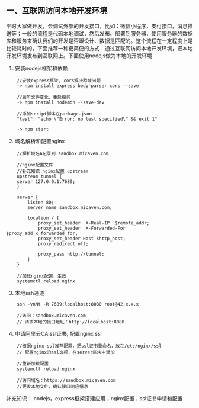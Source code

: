 ## 一、互联网访问本地开发环境

平时大家做开发，会调试外部的开发接口，比如：微信小程序，支付接口，消息推送等；一般的流程是代码本地调试，然后发布、部署到服务器，使用服务器的数据库和服务来确认我们的开发是否跟设计、数据是匹配的。这个流程在一定程度上是比较耗时的，下面推荐一种更简便的方式：通过互联网访问本地开发环境，把本地开发环境发布到互联网上。下面使用nodejs做为本地的开发环境

1. 安装nodejs框架和依赖

```
    //安装express框架, cors解决跨域问题
    -> npm install express body-parser cors --save
```
```
    //监听文件变化，重启服务
    -> npm install nodemon --save-dev
```
```
    //添加script脚本在package.json
    "test": "echo \"Error: no test specified\" && exit 1"
```
```
    -> npm start
```

2. 域名解析和配置nginx

```
    //解析域名A记录到 sandbox.micaven.com
```
```
    //nginx配置文件
    //补充知识 nginx配置 upstream
    upstream tunnel {
    server 127.0.0.1:7689;
    }

    server {
        listen 80;
        server_name sandbox.micaven.com;

        location / {
            proxy_set_header  X-Real-IP  $remote_addr;
            proxy_set_header  X-Forwarded-For $proxy_add_x_forwarded_for;
            proxy_set_header Host $http_host;
            proxy_redirect off;

            proxy_pass http://tunnel;
        }
    }
```

```
    //加载nginx配置，生效
    systemctl reload nginx
```

3. 本地ssh通道

```
    ssh -vnNt -R 7689:localhost:8080 root@42.x.x.x
```

```
    //访问：sandbox.micaven.com
    // 请求本地的接口地址：http://localhost:8080
```

4. 申请阿里云CA ssl证书, 配置nginx ssl

```
    //根据nginx ssl推荐配置，把ssl证书重命名，放在/etc/nginx/ssl
    // 配置nginx的ssl选项，在server区块中添加
```

```
    //重新加载配置
    systemctl reload nginx
```

```
    //访问域名：https://sandbox.micaven.com
    //更改本地文件，确认接口响应信息
```

补充知识： nodejs，express框架搭建应用；nginx配置；ssl证书申请和配置

